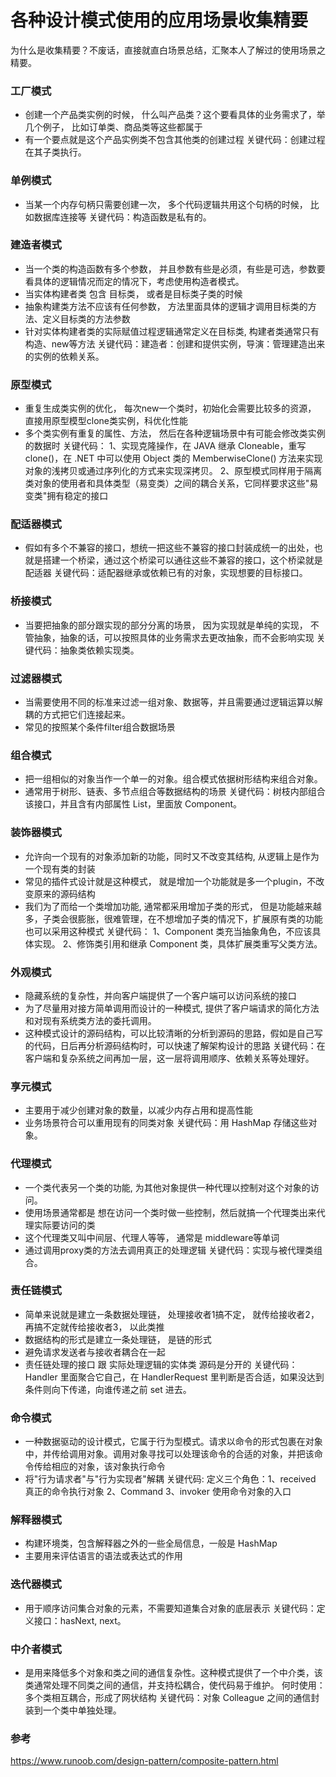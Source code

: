各种设计模式使用的应用场景收集精要
=========================================

为什么是收集精要？不废话，直接就直白场景总结，汇聚本人了解过的使用场景之精要。


### 工厂模式
- 创建一个产品类实例的时候， 什么叫产品类？这个要看具体的业务需求了，举几个例子， 比如订单类、商品类等这些都属于
- 有一个要点就是这个产品实例类不包含其他类的创建过程
关键代码：创建过程在其子类执行。

### 单例模式
- 当某一个内存句柄只需要创建一次， 多个代码逻辑共用这个句柄的时候， 比如数据库连接等
关键代码：构造函数是私有的。

### 建造者模式 
- 当一个类的构造函数有多个参数， 并且参数有些是必须，有些是可选，参数要看具体的逻辑情况而定的情况下，考虑使用构造者模式。
- 当实体构建者类 包含 目标类， 或者是目标类子类的时候
- 抽象构建类方法不应该有任何参数， 方法里面具体的逻辑才调用目标类的方法、定义目标类的方法参数
- 针对实体构建者类的实际赋值过程逻辑通常定义在目标类, 构建者类通常只有构造、new等方法
关键代码：建造者：创建和提供实例，导演：管理建造出来的实例的依赖关系。


### 原型模式
- 重复生成类实例的优化， 每次new一个类时，初始化会需要比较多的资源， 直接用原型模型clone类实例，科优化性能
- 多个类实例有重复的属性、方法， 然后在各种逻辑场景中有可能会修改类实例的数据时
关键代码： 1、实现克隆操作，在 JAVA 继承 Cloneable，重写 clone()，在 .NET 中可以使用 Object 类的 MemberwiseClone() 方法来实现对象的浅拷贝或通过序列化的方式来实现深拷贝。 2、原型模式同样用于隔离类对象的使用者和具体类型（易变类）之间的耦合关系，它同样要求这些"易变类"拥有稳定的接口

### 配适器模式 
- 假如有多个不兼容的接口，想统一把这些不兼容的接口封装成统一的出处，也就是搭建一个桥梁，通过这个桥梁可以通往这些不兼容的接口，这个桥梁就是配适器
关键代码：适配器继承或依赖已有的对象，实现想要的目标接口。

### 桥接模式
- 当要把抽象的部分跟实现的部分分离的场景， 因为实现就是单纯的实现， 不管抽象，抽象的话，可以按照具体的业务需求去更改抽象，而不会影响实现
关键代码：抽象类依赖实现类。

### 过滤器模式
- 当需要使用不同的标准来过滤一组对象、数据等，并且需要通过逻辑运算以解耦的方式把它们连接起来。
- 常见的按照某个条件filter组合数据场景


### 组合模式
- 把一组相似的对象当作一个单一的对象。组合模式依据树形结构来组合对象。
- 通常用于树形、链表、多节点组合等数据结构的场景
关键代码：树枝内部组合该接口，并且含有内部属性 List，里面放 Component。

### 装饰器模式
- 允许向一个现有的对象添加新的功能，同时又不改变其结构, 从逻辑上是作为一个现有类的封装
- 常见的插件式设计就是这种模式， 就是增加一个功能就是多一个plugin，不改变原来的源码结构
- 我们为了而给一个类增加功能, 通常都采用增加子类的形式， 但是功能越来越多，子类会很膨胀，很难管理，在不想增加子类的情况下，扩展原有类的功能也可以采用这种模式
关键代码： 1、Component 类充当抽象角色，不应该具体实现。 2、修饰类引用和继承 Component 类，具体扩展类重写父类方法。

### 外观模式
- 隐藏系统的复杂性，并向客户端提供了一个客户端可以访问系统的接口
- 为了尽量用对接方简单调用而设计的一种模式, 提供了客户端请求的简化方法和对现有系统类方法的委托调用。
- 这种模式设计的源码结构，可以比较清晰的分析到源码的思路，假如是自己写的代码，日后再分析源码结构时，可以快速了解架构设计的思路
关键代码：在客户端和复杂系统之间再加一层，这一层将调用顺序、依赖关系等处理好。


### 享元模式
- 主要用于减少创建对象的数量，以减少内存占用和提高性能
- 业务场景符合可以重用现有的同类对象
关键代码：用 HashMap 存储这些对象。

### 代理模式
- 一个类代表另一个类的功能, 为其他对象提供一种代理以控制对这个对象的访问。
- 使用场景通常都是 想在访问一个类时做一些控制，然后就搞一个代理类出来代理实际要访问的类
- 这个代理类又叫中间层、代理人等等， 通常是 middleware等单词
- 通过调用proxy类的方法去调用真正的处理逻辑
关键代码：实现与被代理类组合。

### 责任链模式
- 简单来说就是建立一条数据处理链， 处理接收者1搞不定， 就传给接收者2， 再搞不定就传给接收者3， 以此类推
- 数据结构的形式是建立一条处理链， 是链的形式
- 避免请求发送者与接收者耦合在一起
- 责任链处理的接口 跟 实际处理逻辑的实体类 源码是分开的
关键代码：Handler 里面聚合它自己，在 HandlerRequest 里判断是否合适，如果没达到条件则向下传递，向谁传递之前 set 进去。

### 命令模式
- 一种数据驱动的设计模式，它属于行为型模式。请求以命令的形式包裹在对象中，并传给调用对象。调用对象寻找可以处理该命令的合适的对象，并把该命令传给相应的对象，该对象执行命令
- 将"行为请求者"与"行为实现者"解耦
关键代码: 定义三个角色：1、received 真正的命令执行对象 2、Command 3、invoker 使用命令对象的入口

### 解释器模式
- 构建环境类，包含解释器之外的一些全局信息，一般是 HashMap
- 主要用来评估语言的语法或表达式的作用

### 迭代器模式
- 用于顺序访问集合对象的元素，不需要知道集合对象的底层表示
关键代码：定义接口：hasNext, next。

### 中介者模式
- 是用来降低多个对象和类之间的通信复杂性。这种模式提供了一个中介类，该类通常处理不同类之间的通信，并支持松耦合，使代码易于维护。
何时使用：多个类相互耦合，形成了网状结构
关键代码：对象 Colleague 之间的通信封装到一个类中单独处理。



### 参考
https://www.runoob.com/design-pattern/composite-pattern.html





